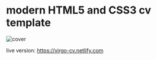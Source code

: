# modern HTML5 and CSS3 cv template

![cover](https://user-images.githubusercontent.com/26083607/57863212-eba75c80-780e-11e9-9d90-6cba3b27f862.jpg)

live version:
https://virgo-cv.netlify.com

